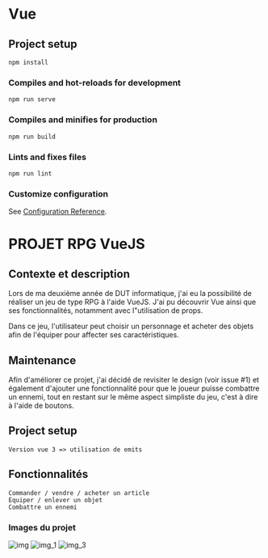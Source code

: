 # Vue

## Project setup
```
npm install
```

### Compiles and hot-reloads for development
```
npm run serve
```

### Compiles and minifies for production
```
npm run build
```

### Lints and fixes files
```
npm run lint
```

### Customize configuration
See [Configuration Reference](https://cli.vuejs.org/config/).

# PROJET RPG VueJS

## Contexte et description
Lors de ma deuxième année de DUT informatique, j'ai eu la possibilité de réaliser un jeu de type RPG à l'aide VueJS. J'ai pu découvrir Vue ainsi que ses fonctionnalités, notamment avec l"utilisation de props.

Dans ce jeu, l'utilisateur peut choisir un personnage et acheter des objets afin de l'équiper pour affecter ses caractéristiques. 

## Maintenance
Afin d'améliorer ce projet, j'ai décidé de revisiter le design (voir issue #1) et également d'ajouter une fonctionnalité pour que le joueur puisse combattre un ennemi, tout en restant sur le même aspect simpliste du jeu, c'est à dire à l'aide de boutons. 


## Project setup
```
Version vue 3 => utilisation de emits
```

## Fonctionnalités
```
Commander / vendre / acheter un article
Equiper / enlever un objet
Combattre un ennemi
```


### Images du projet

![img](https://user-images.githubusercontent.com/73822260/158065223-08d091e5-d910-4710-b112-15f5168a4495.png)
![img_1](https://user-images.githubusercontent.com/73822260/158065250-f3419ac5-ae44-4156-95de-f9d9d36491cd.png)
![img_3](https://user-images.githubusercontent.com/73822260/158065266-7d70a9c2-0742-4862-965f-2efff891ac98.png)


